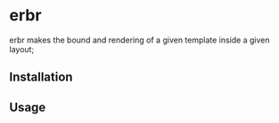 # erbr
erbr makes the bound and rendering of a given template inside a given layout;

## Installation

## Usage
